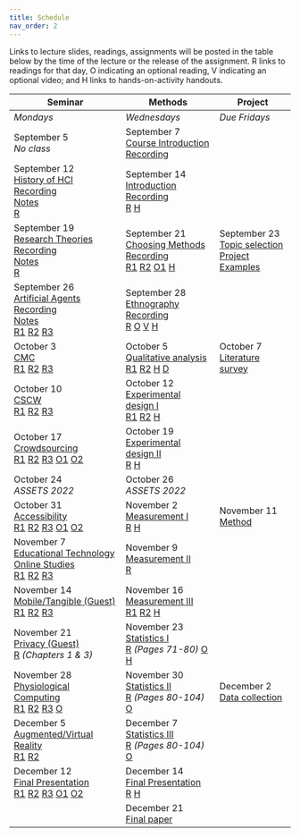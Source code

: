 ```yaml
---
title: Schedule
nav_order: 2
---
```

Links to lecture slides, readings, assignments will be posted in the table below by the time of the lecture or the release of the assignment.  <a class="label label-blue" >R</a> links to readings for that day, <a class="label label-green" >O</a> indicating an optional reading, <a class="label label-green" >V</a> indicating an optional video; and <a class="label label-red" >H</a> links to hands-on-activity handouts.

<table>
  <thead>
    <tr>
      <th><strong>Seminar</strong></th>
      <th><strong>Methods</strong></th>
     <!-- <th><strong>Assignments</strong></th> -->
      <th><strong>Project</strong></th>
    </tr>
  </thead>
  <tbody>
    <tr>
      <td><em>Mondays</em></td>
      <td><em>Wednesdays</em></td>
    <!--  <td><em>Due Fridays</em></td> -->
      <td><em>Due Fridays</em></td>
    </tr>
    <tr>
      <td>September 5<br /><em>No class</em></td>
      <td>September 7<br />
        <span class="fs-3"><a target="_blank" class="btn btn-purple" href="https://drive.google.com/file/d/1SGCG7XjfundvuHk5Z1KPoRlR1Y3njlgD/view?usp=sharing">Course Introduction</a></span><br />
        <span class="fs-3"><a target="_blank" class="btn btn-yellow" href="https://mediaspace.wisc.edu/media/Yuhang%20Zhao-Noland%20168-09_07_22-12%3A57%3A34/1_76gwvkf3">Recording</a></span><br />
      </td>
      <td></td>
      <!-- <td></td> -->
    </tr>
    <tr>
      <td>September 12<br />
        <span class="fs-3"><a target="_blank" class="btn btn-purple" href="https://drive.google.com/file/d/1SRGk3wG7wriYeRH-TmYuZU1IiG31_7Q5/view?usp=sharing">History of HCI</a></span><br />
        <span class="fs-3"><a target="_blank" class="btn btn-yellow" href="https://mediaspace.wisc.edu/media/Yuhang%20Zhao-Noland%20168-09_12_22-12%3A46%3A24/1_ik3rlsrc">Recording</a></span><br />
        <span class="fs-3"><a target="_blank" class="btn btn-yellow" href="https://docs.google.com/document/d/1O2fNc7z8ROv5rjFYO--JpUW3-u1mFKXH3q8MWSjGaNc/edit">Notes</a></span><br />
        <!-- <span class="fs-3"><a target="_blank" class="btn btn-purple" href="">Project Introduction</a></span><br /> -->
        <a target="_blank" class="label label-blue" href="https://www.microsoft.com/en-us/research/wp-content/uploads/2017/01/HCIhandbook3rd.pdf">R</a>
        <!-- <a target="_blank" class="label label-yellow" href="https://canvas.wisc.edu/courses/192620/discussion_topics/550135">D</a> -->
      </td>
      <td>September 14<br />
        <span class="fs-3">
          <a target="_blank" class="btn btn-purple" href="https://drive.google.com/file/d/1STfVnHFV0uTVh3wX47yDf7n1I9R0zjTK/view?usp=sharing">Introduction</a><br />
          <span class="fs-3"><a target="_blank" class="btn btn-yellow" href="https://mediaspace.wisc.edu/media/Yuhang+Zhao-Noland+168-09+14+22-12A54A14/1_uf0vl017">Recording</a></span><br />
          <a target="_blank" class="label label-blue" href="https://www-sciencedirect-com.ezproxy.library.wisc.edu/science/article/pii/B9780128053904000017">R</a>
          <a target="_blank" class="label label-red" href="https://drive.google.com/file/d/1LN7xLtpxXraXKaNvIUxV4nx_TSyyUiL4/view">H</a>
        </span>
      </td>
      <!-- <td></td> -->
      <td></td>
    </tr>
    <tr>
      <td>September 19<br />
        <span class="fs-3">
          <a target="_blank" class="btn btn-purple" href="https://drive.google.com/file/d/1S_om4Tu009-VeYOsCBz0BW_GuSUhi-hm/view?usp=sharing">Research Theories</a><br />
          <span class="fs-3"><a target="_blank" class="btn btn-yellow" href="https://mediaspace.wisc.edu/media/Yuhang+Zhao-Noland+168-09+19+22-12A51A36/1_jopnd8gf">Recording</a></span><br />
          <span class="fs-3"><a target="_blank" class="btn btn-yellow" href="https://docs.google.com/document/d/1VcdWHzPgCu8gwJ9Gqva9N91cbTHHL2K8FfiKh0VeDps/edit?usp=sharing">Notes</a></span><br />
          <a target="_blank" class="label label-blue" href="https://drive.google.com/file/d/1L3WTK7fI508dZr-kDn6O7IhYpybxvVAg/view">R</a>
        <!-- <a target="_blank" class="label label-yellow" href="https://canvas.wisc.edu/courses/192620/discussion_topics/550134">D</a> -->
        </span>
      </td>
      <td>September 21<br />
        <span class="fs-3"><a target="_blank" class="btn btn-purple" href="https://drive.google.com/file/d/1T-wZijBh75yRlmJFaWtqLEC6DWBD6F0v/view?usp=sharing">Choosing Methods</a></span><br />
        <span class="fs-3"><a target="_blank" class="btn btn-yellow" href="https://mediaspace.wisc.edu/media/Yuhang+Zhao-Noland+168-09+21+22-12A58A14/1_80kwu99f">Recording</a></span><br />
        <a target="_blank" class="label label-blue" href="https://drive.google.com/file/d/1-bxZwbhy0nG3Tgxt1-01Dy7eqagjwqqC/view">R1</a>
        <a target="_blank" class="label label-blue" href="https://citeseerx.ist.psu.edu/viewdoc/download?doi=10.1.1.167.1159&rep=rep1&type=pdf">R2</a>
        <a target="_blank" class="label label-green" href="https://citeseerx.ist.psu.edu/viewdoc/download?doi=10.1.1.318.1093&rep=rep1&type=pdf">O1</a>
        <a target="_blank" class="label label-red" href="https://drive.google.com/file/d/1Ekssejdm9Mfy_CEX8jL1zDx2zISJJqfk/view">H</a>
      </td>
      <!-- <td>February 07<br />
        <span class="fs-3"><a target="_blank" class="btn btn-blue" href="https://canvas.wisc.edu/courses/192620/assignments/747906">Assignment 0</a></span>
      </td> -->
      <td>September 23<br />
        <span class="fs-3"><a target="_blank" class="btn btn-blue" href="https://canvas.wisc.edu/courses/321750/assignments/1713658">Topic selection</a></span><br />
        <span class="fs-3"><a target="_blank" class="btn btn-blue" href="https://drive.google.com/drive/folders/1xMWxO9E5Txky55ObodXL3ZsrW9s4QMhY?usp=sharing">Project Examples</a></span>
      </td>
    </tr>
    <tr>
      <td>September 26<br />
        <span class="fs-3"><a target="_blank" class="btn btn-purple" href="https://drive.google.com/file/d/1T5f4cvbThzSUWcr3KNjK1TmRbpvYym-C/view?usp=sharing">Artificial Agents</a></span><br />
        <span class="fs-3"><a target="_blank" class="btn btn-yellow" href="https://mediaspace.wisc.edu/media/Yuhang+Zhao-Noland+168-09+26+22-12A59A16/1_2afuzacd">Recording</a></span><br />
          <span class="fs-3"><a target="_blank" class="btn btn-yellow" href="https://docs.google.com/document/d/1w4pH4DAq4B-N9PnyBeXs02F-nUGjcpMALr19eOp9XDM/edit?usp=sharing">Notes</a></span><br />
        <a target="_blank" class="label label-blue" href="http://www.aistudy.co.kr/paper/aaai_journal/AIMag22-04-007.pdf">R1</a>
        <a target="_blank" class="label label-blue" href="https://citeseerx.ist.psu.edu/viewdoc/download?doi=10.1.1.87.2456&rep=rep1&type=pdf">R2</a>
        <a target="_blank" class="label label-blue" href="https://www.aaai.org/ojs/index.php/aimagazine/article/view/2376/2250">R3</a>
        <!-- <a target="_blank" class="label label-yellow" href="https://canvas.wisc.edu/courses/192620/discussion_topics/550133">D</a> -->
      </td>
      <td>September 28<br />
        <span class="fs-3"><a target="_blank" class="btn btn-purple" href="https://drive.google.com/file/d/1TF3SIeZf1c5YF914hu7Fao69eTM6_7lT/view?usp=sharing">Ethnography</a></span><br />
        <span class="fs-3"><a target="_blank" class="btn btn-yellow" href="https://mediaspace.wisc.edu/media/Yuhang+Zhao-Noland+168-09+28+22-12A57A44/1_5wnrdwp5">Recording</a></span><br />
        <a target="_blank" class="label label-blue" href="https://www-sciencedirect-com.ezproxy.library.wisc.edu/science/article/pii/B9780128053904000091">R</a>
        <a target="_blank" class="label label-green" href="https://onlinelibrary.wiley.com/doi/abs/10.1046/j.1365-2648.2003.02514.x">O</a>
        <a target="_blank" class="label label-green" href="https://vimeo.com/1269848">V</a>
        <a target="_blank" class="label label-red" href="https://drive.google.com/file/d/1GplAalpjCtNKJFdH14nezjj09K-8ExZN/view">H</a>
      </td>
      <!-- <td></td> -->
      <td></td>
    </tr>
    <tr>
      <td>October 3<br />
        <span class="fs-3"><a target="_blank" class="btn btn-purple" href="https://drive.google.com/file/d/1TZLasOphsMkeh7B4UlPcBbBWGqCR9tGT/view?usp=sharing">CMC</a></span><br />
        <a target="_blank" class="label label-blue" href="https://drive.google.com/file/d/1Z_tfrkKD4xlN_9pXMX9aeBG6JsXPCgUd/view">R1</a>
        <a target="_blank" class="label label-blue" href="https://drive.google.com/file/d/1-kPGGhyaJddPUF9DyHgG7VjMTubzeuh8/view">R2</a>
        <a target="_blank" class="label label-blue" href="https://dgergle.soc.northwestern.edu//resources/BosOlsonGergleOlsonWright_RichMediaTrust_CHI02.pdf">R3</a>
        <!-- <a target="_blank" class="label label-yellow" href="https://canvas.wisc.edu/courses/192620/discussion_topics/550132">D</a> -->
      </td>
      <td>October 5<br />
        <span class="fs-3"><a target="_blank" class="btn btn-purple" href="">Qualitative analysis</a></span><br />
        <a target="_blank" class="label label-blue" href="https://www-sciencedirect-com.ezproxy.library.wisc.edu/science/article/pii/B978012805390400011X">R1</a>
        <a target="_blank" class="label label-blue" href="https://www.sagepub.com/sites/default/files/upm-binaries/24614_01_Saldana_Ch_01.pdf">R2</a>
        <a target="_blank" class="label label-red" href="https://drive.google.com/file/d/1TI2NIM4_KJl_T3M2iKh7AE5zE65e9fKn/view">H</a>
        <a target="_blank" class="label label-red" href="https://drive.google.com/file/d/1ImQW06qRVUC8Tr4-XCH_7epnXwT6Goe5/view">D</a>
      </td>
      <!-- <td></td> -->
      <td>October 7<br />
        <span class="fs-3"><a target="_blank" class="btn btn-blue" href="https://canvas.wisc.edu/courses/321750/assignments/1724049">Literature survey</a></span>
      </td>
    </tr>
    <tr>
      <td>October 10<br />
        <span class="fs-3"><a target="_blank" class="btn btn-purple" href="">CSCW</a><br />
        <a target="_blank" class="label label-blue" href="https://www.microsoft.com/en-us/research/wp-content/uploads/2017/01/IEEEComputer1994.pdf">R1</a>
        <a target="_blank" class="label label-blue" href="https://www.microsoft.com/en-us/research/wp-content/uploads/2017/01/groupware-and-social-dynamics.pdf">R2</a>
        <a target="_blank" class="label label-blue" href="https://citeseerx.ist.psu.edu/viewdoc/download?doi=10.1.1.92.2557&rep=rep1&type=pdf">R3</a></span>
        <!-- <a target="_blank" class="label label-yellow" href="https://canvas.wisc.edu/courses/192620/discussion_topics/550131">D</a></span> -->
      </td>
      <td>October 12<br />
        <span class="fs-3"><a target="_blank" class="btn btn-purple" href="">Experimental design I</a><br />
        <a target="_blank" class="label label-blue" href="https://www-sciencedirect-com.ezproxy.library.wisc.edu/science/article/pii/B9780128053904000029">R1</a>
        <a target="_blank" class="label label-blue" href="https://link-springer-com.ezproxy.library.wisc.edu/book/10.1007/978-1-4939-0378-8">R2</a>
        <a target="_blank" class="label label-red" href="https://drive.google.com/file/d/1LYEVNv_dSwJquPMv4HMzYKfBKq-DTKsw/view">H</a></span>
      </td>
      <!-- <td>February 28<br />
        <span class="fs-3"><a target="_blank" class="btn btn-blue" href="https://canvas.wisc.edu/courses/192620/assignments/747907">Assignment 1.A</a></span>
      </td> -->
      <td></td>
    </tr>
    <tr>
      <td>October 17<br />
        <span class="fs-3"><a target="_blank" class="btn btn-purple" href="">Crowdsourcing</a><br />
        <a target="_blank" class="label label-blue" href="http://www.cs.umd.edu/~bederson/images/pubs_pdfs/p1403-quinn.pdf">R1</a>
        <a target="_blank" class="label label-blue" href="http://people.csail.mit.edu/msbernst/papers/soylent-uist2010.pdf">R2</a>
        <a target="_blank" class="label label-blue" href="https://hci.stanford.edu/publications/2013/CrowdWork/futureofcrowdwork-cscw2013.pdf">R3</a></span>
        <a target="_blank" class="label label-green" href="https://dl.acm.org/doi/10.1145/1378704.1378719">O1</a>
        <a target="_blank" class="label label-green" href="https://dl.acm.org/doi/10.1145/2212877.2212883">O2</a>
        <!-- <a target="_blank" class="label label-yellow" href="https://canvas.wisc.edu/courses/192620/discussion_topics/550130">D</a></span> -->
      </td>
      <td>October 19<br />
        <span class="fs-3"><a target="_blank" class="btn btn-purple" href="">Experimental design II</a><br />
        <a target="_blank" class="label label-blue" href="https://www-sciencedirect-com.ezproxy.library.wisc.edu/science/article/pii/B9780128053904000030">R</a>
        <a target="_blank" class="label label-red" href="https://drive.google.com/file/d/1Pa4FSBeTfiogrdDhiNtfZn3-bHHLylSv/view">H</a>
        </span>
      </td>
      <!-- <td>March 06<br />
        <span class="fs-3"><a target="_blank" class="btn btn-blue" href="https://canvas.wisc.edu/courses/192620/assignments/747947">Assignment 1.B</a></span>
      </td> -->
      <td></td>
    </tr>
    <tr>
      <td>October 24<br /><em>ASSETS 2022</em></td>
      <td>October 26<br /><em>ASSETS 2022</em></td>
      <!-- <td></td> -->
      <td></td>
    </tr>
    <tr>
      <td>October 31<br />
        <span class="fs-3"><a target="_blank" class="btn btn-purple" href="lectures/w08-seminar-crowdsourcing.pdf">Accessibility</a><br />
         <a target="_blank" class="label label-blue" href="">R1</a>
        <a target="_blank" class="label label-blue" href="">R2</a>
        <a target="_blank" class="label label-blue" href="">R3</a>
        <a target="_blank" class="label label-green" href="">O1</a>
        <a target="_blank" class="label label-green" href="">O2</a></span>
        <!-- <a target="_blank" class="label label-yellow" href="https://canvas.wisc.edu/courses/192620/discussion_topics/550128">D</a></span> -->
      </td>
      <td>November 2<br />
        <span class="fs-3"><a target="_blank" class="btn btn-purple" href="">Measurement I</a><br />
        <a target="_blank" class="label label-blue" href="">R</a>
        <a target="_blank" class="label label-red" href="">H</a>
        </span>
      </td>
      <!-- <td></td> -->
      <td>November 11<br />
        <span class="fs-3"><a target="_blank" class="btn btn-blue" href="">Method</a></span>
      </td>
    </tr>
    <tr>
      <td>November 7<br />
        <span class="fs-3"><a target="_blank" class="btn btn-purple" href="">Educational Technology</a><br />
         <a target="_blank" class="btn btn-purple" href="">Online Studies</a><br />
        <a target="_blank" class="label label-blue" href="">R1</a>
        <a target="_blank" class="label label-blue" href="">R2</a>
        <a target="_blank" class="label label-blue" href="">R3</a></span>
        <!-- <a target="_blank" class="label label-yellow" href="https://canvas.wisc.edu/courses/192620/discussion_topics/550123">D</a><br /> -->
        <!-- <a target="_blank" class="btn btn-green" href="https://us.bbcollab.com/guest/f446d99a72864bb89ed1eda35ed902f6">Join</a> -->
          <!-- <a target="_blank" class="btn btn-green" href="https://us-lti.bbcollab.com/recording/537c39f937014977a085d6d66cb6e4d5">Recording</a></span> -->
      </td>
      <td>November 9<br />
        <span class="fs-3"><a target="_blank" class="btn btn-purple" href="">Measurement II</a><br />
        <a target="_blank" class="label label-blue" href="">R</a></span>
        <!-- <a target="_blank" class="btn btn-green" href="https://us.bbcollab.com/guest/f446d99a72864bb89ed1eda35ed902f6">Join</a> -->
          <!-- <a target="_blank" class="btn btn-green" href="https://us-lti.bbcollab.com/recording/dd3c756ad25949f2b8d5496bf09a80db">Recording</a>
        </span> -->
      </td>
      <td></td>
      <!-- <td>November 11<br />
        <span class="fs-3"><a target="_blank" class="btn btn-blue" href="https://canvas.wisc.edu/courses/192620/assignments/747928">Method</a></span>
      </td> -->
    </tr>
    <tr>
      <td>November 14<br />
        <span class="fs-3"><a target="_blank" class="btn btn-purple" href="">Mobile/Tangible (Guest)</a><br />
        <a target="_blank" class="label label-blue" href="">R1</a>
        <a target="_blank" class="label label-blue" href="">R2</a>
        <a target="_blank" class="label label-blue" href="">R3</a></span>
        <!-- <a target="_blank" class="label label-yellow" href="https://canvas.wisc.edu/courses/192620/discussion_topics/550127">D</a><br /> -->
        <!-- <a target="_blank" class="btn btn-green" href="https://us.bbcollab.com/guest/f446d99a72864bb89ed1eda35ed902f6">Join</a> -->
          <!-- <a target="_blank" class="btn btn-green" href="https://us-lti.bbcollab.com/recording/009a1bdc45664d04a37eb6380aea6e18">Recording</a></span> -->
      </td>
      <td>November 16<br />
        <span class="fs-3"><a target="_blank" class="btn btn-purple" href="">Measurement III</a><br />
        <a target="_blank" class="label label-blue" href="">R1</a>
        <a target="_blank" class="label label-blue" href="">R2</a>
        <a target="_blank" class="label label-red" href="">H</a></span>
        <!-- <a target="_blank" class="btn btn-green" href="https://us.bbcollab.com/guest/f446d99a72864bb89ed1eda35ed902f6">Join</a> -->
          <!-- <a target="_blank" class="btn btn-green" href="https://us-lti.bbcollab.com/recording/90f3133f098644008bf16dfacad031fc">Recording</a></span> -->
      </td>
      <!-- <td>April 3<br />
        <span class="fs-3"><a target="_blank" class="btn btn-blue" href="https://canvas.wisc.edu/courses/192620/assignments/747908">Assignment 2.A</a></span>
      </td> -->
      <td></td>
    </tr>
    <tr>
      <td>November 21<br />
      <span class="fs-3"><a target="_blank" class="btn btn-purple" href="">Privacy (Guest)</a><br />
        <a target="_blank" class="label label-blue" href="">R</a> <em>(Chapters 1 & 3)</em></span>
        <!-- <a target="_blank" class="label label-yellow" href="https://canvas.wisc.edu/courses/192620/discussion_topics/550127">D</a><br /> -->
        <!-- <a target="_blank" class="btn btn-green" href="https://us.bbcollab.com/guest/f446d99a72864bb89ed1eda35ed902f6">Join</a> -->
          <!-- <a target="_blank" class="btn btn-green" href="https://us-lti.bbcollab.com/recording/ec3d727dce964fa1b09b93260d6b4999">Recording</a></span> -->
      </td>
      <td>November 23<br />
        <span class="fs-3"><a target="_blank" class="btn btn-purple" href="">Statistics I</a><br />
        <a target="_blank" class="label label-blue" href="">R</a> <em>(Pages 71-80)</em>
        <a target="_blank" class="label label-green" href="">O</a>
        <a target="_blank" class="label label-red" href="">H</a></span>
        <!-- <a target="_blank" class="btn btn-green" href="https://us.bbcollab.com/guest/f446d99a72864bb89ed1eda35ed902f6">Join</a> -->
          <!-- <a target="_blank" class="btn btn-green" href="https://us-lti.bbcollab.com/recording/f030a126cc6d49a1accd1df3ecdf584b">Recording</a></span> -->
      </td>
      <!-- <td></td> -->
      <td></td>
    </tr>
    <tr>
      <td>November 28<br />
        <span class="fs-3"><a target="_blank" class="btn btn-purple" href="">Physiological Computing</a><br />
        <a target="_blank" class="label label-blue" href="">R1</a>
        <a target="_blank" class="label label-blue" href="">R2</a>
        <a target="_blank" class="label label-blue" href="">R3</a>
        <a target="_blank" class="label label-green" href="">O</a></span>
        <!-- <a target="_blank" class="label label-green" href="https://canvas.wisc.edu/courses/192620/discussion_topics/550122">D</a><br />
        <a target="_blank" class="btn btn-green" href="https://us.bbcollab.com/guest/f446d99a72864bb89ed1eda35ed902f6">Join</a> -->
          <!-- <a target="_blank" class="btn btn-green" href="https://us-lti.bbcollab.com/recording/e8be0327965a4aa9be7a4fae9f2c16d3">Recording</a></span> -->
      </td>
      <td>November 30<br />
        <span class="fs-3"><a target="_blank" class="btn btn-purple" href="">Statistics II</a><br />
        <a target="_blank" class="label label-blue" href="">R</a> <em>(Pages 80-104)</em>
        <a target="_blank" class="label label-green" href="">O</a></span>
        <!-- <a target="_blank" class="btn btn-green" href="https://us.bbcollab.com/guest/f446d99a72864bb89ed1eda35ed902f6">Join</a> -->
          <!-- <a target="_blank" class="btn btn-green" href="https://us-lti.bbcollab.com/recording/95d5a197cfb740439c3a76711d6f726d">Recording</a></span> -->
      </td>
      <!-- <td>April 17<br />
        <span class="fs-3"><a target="_blank" class="btn btn-blue" href="https://canvas.wisc.edu/courses/192620/assignments/747909">Assignment 2.B</a></span>
      </td> -->
      <td>December 2<br />
        <span class="fs-3"><a target="_blank" class="btn btn-blue" href="">Data collection</a></span></td>
    </tr>
    <tr>
      <td>December 5<br />
        <span class="fs-3"><a target="_blank" class="btn btn-purple" href="">Augmented/Virtual Reality</a><br />
        <a target="_blank" class="label label-blue" href="">R1</a>
        <a target="_blank" class="label label-blue" href="">R2</a></span>
        <!-- <a target="_blank" class="label label-green" href="https://canvas.wisc.edu/courses/192620/discussion_topics/550125">D</a><br />
        <a target="_blank" class="btn btn-green" href="https://us.bbcollab.com/guest/f446d99a72864bb89ed1eda35ed902f6">Join</a> -->
          <!-- <a target="_blank" class="btn btn-green" href="https://us-lti.bbcollab.com/recording/d2e3137cc77c4899998a865eb316f63c">Recording</a></span> -->
      </td>
      <td>December 7<br />
        <span class="fs-3"><a target="_blank" class="btn btn-purple" href="">Statistics III</a><br />
        <a target="_blank" class="label label-blue" href="">R</a> <em>(Pages 80-104)</em>
        <a target="_blank" class="label label-green" href="">O</a></span>
        <!-- <a target="_blank" class="btn btn-green" href="https://us.bbcollab.com/guest/f446d99a72864bb89ed1eda35ed902f6">Join</a> -->
          <!-- <a target="_blank" class="btn btn-green" href="https://us-lti.bbcollab.com/recording/fc46d041731643cd883c2f802543ffaf">Recording</a></span> -->
      </td>
      <td></td>
      <!-- <td>December 9<br />
        <span class="fs-3"><a target="_blank" class="btn btn-blue" href="https://canvas.wisc.edu/courses/192620/assignments/809057">Data collection</a></span></td> -->
    </tr>
    <tr>
      <td>December 12<br />
        <span class="fs-3"><a target="_blank" class="btn btn-purple" href="">Final Presentation</a><br />
        <a target="_blank" class="label label-blue" href="">R1</a>
        <a target="_blank" class="label label-blue" href="">R2</a>
        <a target="_blank" class="label label-blue" href="">R3</a>
        <a target="_blank" class="label label-green" href="">O1</a>
        <a target="_blank" class="label label-green" href="">O2</a></span>
        <!-- <a target="_blank" class="label label-green" href="https://canvas.wisc.edu/courses/192620/discussion_topics/550126">D</a><br /> -->
        <!-- <a target="_blank" class="btn btn-green" href="https://us.bbcollab.com/guest/f446d99a72864bb89ed1eda35ed902f6">Join</a> -->
          <!-- <a target="_blank" class="btn btn-green" href="https://us-lti.bbcollab.com/recording/50b2397f45cc43f6b6e1199d20329dcd">Recording</a></span> -->
      </td>
      <td>December 14<br />
        <span class="fs-3"><a target="_blank" class="btn btn-purple" href="">Final Presentation</a><br /><a target="_blank" class="label label-blue" href="">R</a>
        <a target="_blank" class="label label-red" href="">H</a></span>
        <!-- <a target="_blank" class="btn btn-green" href="https://us.bbcollab.com/guest/f446d99a72864bb89ed1eda35ed902f6">Join</a> -->
          <!-- <a target="_blank" class="btn btn-green" href="https://us-lti.bbcollab.com/recording/bbe401da7caf4deb9f1f0c2e765823e6">Recording</a></span> -->
      </td>
      <!-- <td>May 1<br />
        <span class="fs-3"><a target="_blank" class="btn btn-blue" href="https://canvas.wisc.edu/courses/192620/assignments/747910">Assignment 2.C</a></span><br />
        <span class="fs-3"><a target="_blank" class="btn btn-blue" href="https://canvas.wisc.edu/courses/192620/assignments/819945">Analysis/Results</a></span>
      </td> -->
      <td></td>
    </tr>
    <tr>
      <td></td>    
      <!-- <td></td> -->
      <td>December 21<br />
        <span class="fs-3"><a class="btn btn-blue" href="">Final paper</a></span>
      </td>
      <td></td>
    </tr>
  </tbody>
</table>

